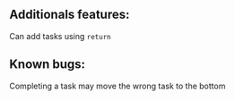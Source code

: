 ## Additionals features:

Can add tasks using `return`

## Known bugs:

Completing a task may move the wrong task to the bottom
